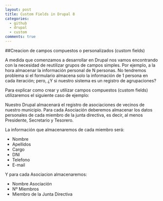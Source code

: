 ```yaml
---
layout: post
title: Custom Fields in Drupal 8
categories:
  - github
  - drupal
  - custom
comments: true
---
```



##Creacion de campos compuestos o personalizados (custom fields)

A medida que comenzamos a desarrollar en Drupal nos vamos encontrando con la necesidad de reutilizar grupos de campos simples. 
Por ejemplo, a la hora almacenar la información personal de N personas. 
No tendremos problema si el formulario almacena solo la información de 1 persona en cada iteración; pero, ¿Y si nuestro sistema es un registro de agrupaciones? 

Para explicar como crear y utilizar campos compuestos (custom fields) utilizaremos el siguiente caso de ejemplo:

Nuestro Drupal almacenará el registro de asociaciones de vecinos de nuestro municipio. Para cada Asociación deberemos almacenar los datos personales de cada miembro de la junta directiva, es decir, al menos Presidente, Secretario y Tesorero.

La información que almacenaremos de cada miembro será:
  * Nombre
  * Apellidos
  * Cargo
  * DNI
  * Telefono
  * E-mail
 
 
Y para cada Asociacion almacenaremos:
  * Nombre Asociación
  * Nº Miembros
  * Miembro de la Junta Directiva
